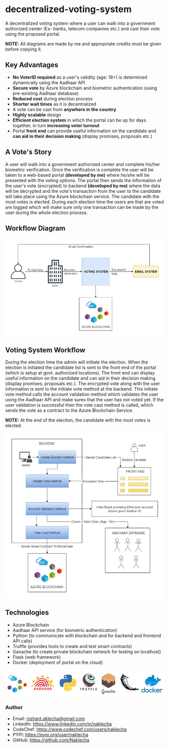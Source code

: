# decentralized-voting-system

A decentralized voting system where a user can walk into a government authorized center (Ex- banks, telecom companies etc.) and cast their vote using the proposed portal.

**NOTE:** All diagrams are made by me and appropriate credits must be given before copying it.
## Key Advantages

 - **No VoterID required** as a user's validity (age: 18+) is determined dynamically using the Aadhaar API 
 - **Secure vote** by Azure blockchain and biometric authentication (using pre-existing Aadhaar database)
 - **Reduced cost** during election process
 - **Shorter wait times** as it is decentralized
 - A vote can be cast from **anywhere in the country**
 - **Highly scalable** design
 - **Efficient election system** in which the portal can be up for days together, in turn **increasing voter turnout**
 - Portal **front end** can provide useful information on the candidate and **can aid in their decision making** (display promises, proposals etc.)

## A Vote's Story

A user will walk into a government authorized center and complete his/her biometric verification. Once the verification is complete the user will be taken to a web-based portal **(developed by me)** where he/she will be presented with the voting options. The portal then sends the information of the user's vote (encrypted) to backend **(developed by me)** where the data will be decrypted and the vote's transaction from the user to the candidate will take place using the Azure blockchain service. The candidate with the most votes is elected. During each election time the users are that are voted are logged which will make sure only one transaction can be made by the user during the whole election process.

## Workflow Diagram

 <img src="/images/workflow.PNG" alt="WORKFLOW"/>
 
## Voting System Workflow

During the election time the admin will initiate the election. When the election is initiated the candidate list is sent to the front end of the portal (which is setup at govt. authorized locations). The front end can display useful information on the candidate and can aid in their decision making (display promises, proposals etc.). The encrypted vote along with the user information is sent to the initiate vote method at the backend. This initiate vote method calls the account validation method which validates the user using the Aadhaar API and make sures that the user has not voted yet. If the user validation is successful then the vote cast method is called, which sends the vote as a contract to the Azure Blockchain Service.  

**NOTE:** At the end of the election, the candidate with the most votes is elected.

<img src="/images/portal_workflow.PNG" alt="PORTAL WORKFLOW"/>

## Technologies

 - Azure Blockchain
 - Aadhaar API service (for biometric authentication)
 - Python (to communicate with blockchain and for backend and frontend API calls) 
 - Truffle (provides tools to create and test smart contracts)
 - Ganache (to create private blockchain network for testing on localhost) 
 - Flask (web framework)
 - Docker (deployment of portal on the cloud)

<img src="/images/enabled_by.PNG" alt="ENABLED BY"/> 

### Author

 - Email: nishant.aklecha@gmail.com
 - LinkedIn: https://www.linkedin.com/in/naklecha
 - CodeChef: https://www.codechef.com/users/naklecha
 - PYPI: https://pypi.org/user/naklecha
 - GitHub: https://github.com/Naklecha
